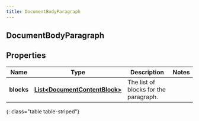 ```yaml
---
title: DocumentBodyParagraph
---
```

## DocumentBodyParagraph


## Properties

| Name | Type | Description | Notes |
| ------------ | ------------- | ------------- | ------------- |
| **blocks** | <!----><!---->[**List&lt;DocumentContentBlock&gt;**](DocumentContentBlock.html)<!----> | The list of blocks for the paragraph. |  |
{: class="table table-striped"}



